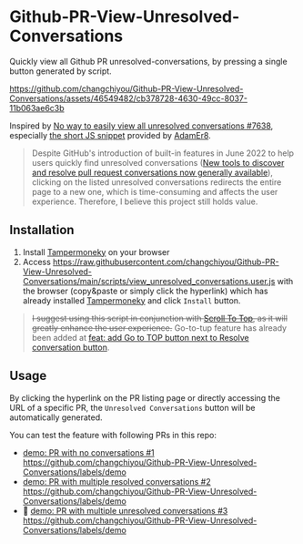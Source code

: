 # Github-PR-View-Unresolved-Conversations

Quickly view all Github PR unresolved-conversations, by pressing a single button generated by script.

https://github.com/changchiyou/Github-PR-View-Unresolved-Conversations/assets/46549482/cb378728-4630-49cc-8037-11b063ae6c3b

Inspired by [No way to easily view all unresolved conversations #7638](https://github.com/orgs/community/discussions/7638), especially [the short JS snippet](https://github.com/orgs/community/discussions/7638#discussioncomment-3083505) provided by [AdamEr8](https://github.com/AdamEr8).

> Despite GitHub's introduction of built-in features in June 2022 to help users quickly find unresolved conversations ([New tools to discover and resolve pull request conversations now generally available](https://github.blog/changelog/2021-06-16-new-tools-to-discover-and-resolve-pull-request-conversations-now-generally-available/)), clicking on the listed unresolved conversations redirects the entire page to a new one, which is time-consuming and affects the user experience. Therefore, I believe this project still holds value.

## Installation

1. Install [Tampermoneky](https://chrome.google.com/webstore/detail/tampermonkey/dhdgffkkebhmkfjojejmpbldmpobfkfo) on your browser
2. Access https://raw.githubusercontent.com/changchiyou/Github-PR-View-Unresolved-Conversations/main/scripts/view_unresolved_conversations.user.js with the browser (copy&paste or simply click the hyperlink) which has already installed [Tampermoneky](https://chrome.google.com/webstore/detail/tampermonkey/dhdgffkkebhmkfjojejmpbldmpobfkfo) and click `Install` button.

> ~~I suggest using this script in conjunction with [Scroll To Top](https://github.com/pratikabu/scrolltotop), as it will greatly enhance the user experience.~~ Go-to-tup feature has already been added at [feat: add Go to TOP button next to Resolve conversation button](https://github.com/changchiyou/Github-PR-View-Unresolved-Conversations/commit/7b38b9fa7155da7a3fec531361d526fff882ee19).

## Usage

By clicking the hyperlink on the PR listing page or directly accessing the URL of a specific PR, the `Unresolved Conversations` button will be automatically generated.

You can test the feature with following PRs in this repo:

- [demo: PR with no conversations #1](https://github.com/changchiyou/Github-PR-View-Unresolved-Conversations/pull/1) https://github.com/changchiyou/Github-PR-View-Unresolved-Conversations/labels/demo
- [demo: PR with multiple resolved conversations #2](https://github.com/changchiyou/Github-PR-View-Unresolved-Conversations/pull/2) https://github.com/changchiyou/Github-PR-View-Unresolved-Conversations/labels/demo
- :star2: [demo: PR with multiple unresolved conversations #3](https://github.com/changchiyou/Github-PR-View-Unresolved-Conversations/pull/3) https://github.com/changchiyou/Github-PR-View-Unresolved-Conversations/labels/demo

